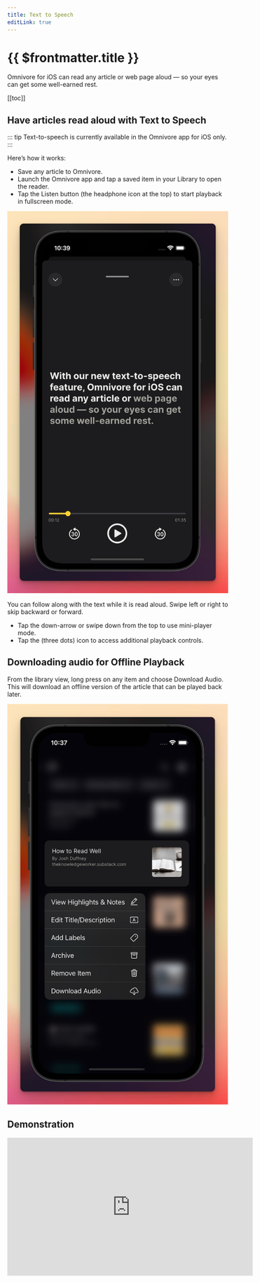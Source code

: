 ```yaml
---
title: Text to Speech
editLink: true
---
```


# {{ $frontmatter.title }}

Omnivore for iOS can read any article or web page aloud — so your eyes can get some well-earned rest.

[[toc]]

## Have articles read aloud with Text to Speech

::: tip Text-to-speech is currently available in the Omnivore app for iOS only.
:::

Here’s how it works:

- Save any article to Omnivore.
- Launch the Omnivore app and tap a saved item in your Library to open the reader.
- Tap the Listen button (the headphone icon at the top) to start playback in fullscreen mode.

![Text to Speech on Omnivore iOS](./images/ios-text-to-speech-001.png)

You can follow along with the text while it is read aloud. Swipe left or right to skip backward or forward.

- Tap the down-arrow or swipe down from the top to use mini-player mode.
- Tap the (three dots) icon to access additional playback controls.

## Downloading audio for Offline Playback

From the library view, long press on any item and choose Download Audio. This will download an offline version of the article that can be played back later.

![Downloading offline TTS on iOS](./images/ios-text-to-speech-002.png)

## Demonstration

<iframe width="560" height="315" src="https://www.youtube.com/embed/wyy1vC-e338" title="YouTube video player" frameborder="0" allow="accelerometer; autoplay; clipboard-write; encrypted-media; gyroscope; picture-in-picture; web-share" allowfullscreen></iframe>
